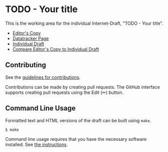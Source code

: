 # TODO - Your title

This is the working area for the individual Internet-Draft, "TODO - Your title".

* [Editor's Copy](https://jsrac.github.io/draft-todo-mutual_data_agreement-protocol/#go.draft-todo-mutual_data_agreement-protocol.html)
* [Datatracker Page](https://datatracker.ietf.org/doc/draft-todo-mutual_data_agreement-protocol)
* [Individual Draft](https://datatracker.ietf.org/doc/html/draft-todo-mutual_data_agreement-protocol)
* [Compare Editor's Copy to Individual Draft](https://jsrac.github.io/draft-todo-mutual_data_agreement-protocol/#go.draft-todo-mutual_data_agreement-protocol.diff)


## Contributing

See the
[guidelines for contributions](https://github.com/jsrac/draft-todo-mutual_data_agreement-protocol/blob/main/CONTRIBUTING.md).

Contributions can be made by creating pull requests.
The GitHub interface supports creating pull requests using the Edit (✏) button.


## Command Line Usage

Formatted text and HTML versions of the draft can be built using `make`.

```sh
$ make
```

Command line usage requires that you have the necessary software installed.  See
[the instructions](https://github.com/martinthomson/i-d-template/blob/main/doc/SETUP.md).

